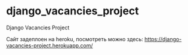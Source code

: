 # django_vacancies_project
Django Vacancies Project

Сайт задеплоен на heroku, посмотреть можно здесь: https://django-vacancies-project.herokuapp.com/
